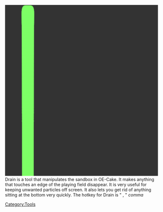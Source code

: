 ![Liquid rigid being drained](/images/Drain.png "fig:Liquid rigid being drained")Drain is a tool that manipulates the sandbox in OE-Cake. It makes anything that touches an edge of the playing field disappear. It is very useful for keeping unwanted particles off screen. It also lets you get rid of anything sitting at the bottom very quickly. The hotkey for Drain is " , " *comma*

[Category:Tools](/CategoryTools.md "Category:Tools")
